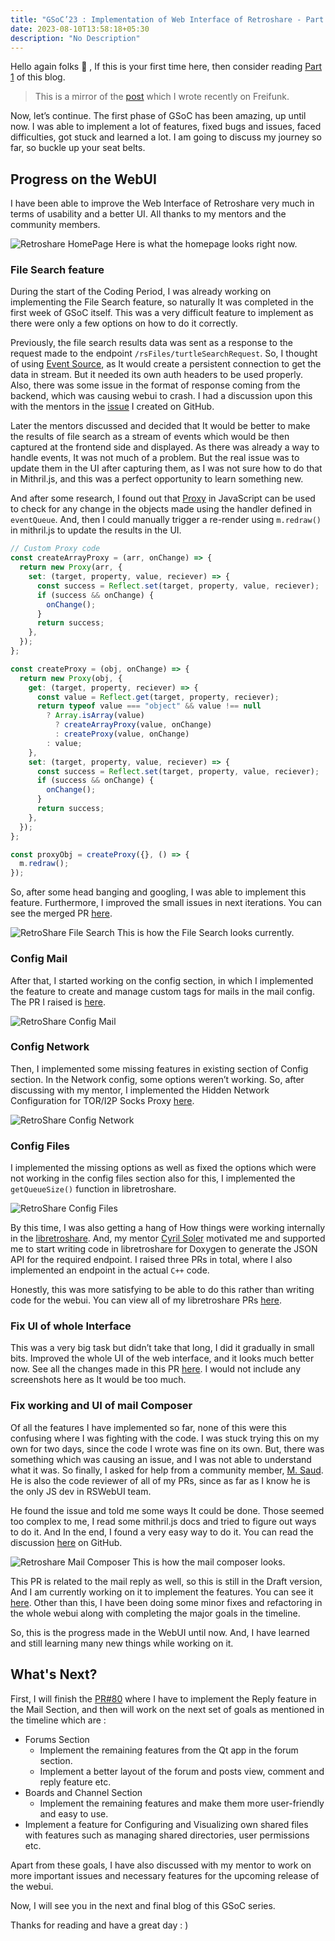 ```yaml
---
title: "GSoC’23 : Implementation of Web Interface of Retroshare - Part 2"
date: 2023-08-10T13:58:18+05:30
description: "No Description"
---
```


Hello again folks 👋 ,
If this is your first time here, then consider reading [Part 1](https://blog.freifunk.net/2023/05/22/gsoc23-implementation-of-webui-of-retroshare/) of this blog.

> This is a mirror of the [post](https://blog.freifunk.net/2023/07/08/gsoc23-implementation-of-web-interface-of-retroshare-part-2/) which I wrote recently on Freifunk.

Now, let’s continue.
The first phase of GSoC has been amazing, up until now. I was able to implement
a lot of features, fixed bugs and issues, faced difficulties, got stuck and
learned a lot. I am going to discuss my journey so far, so buckle up your seat
belts.

## Progress on the WebUI

I have been able to improve the Web Interface of Retroshare very much in terms
of usability and a better UI. All thanks to my mentors and the community
members.

![Retroshare HomePage](https://blog.freifunk.net/wp-content/uploads/2023/07/Retroshare2-1536x841.png)
Here is what the homepage looks right now.

### File Search feature

During the start of the Coding Period, I was already working on implementing the
File Search feature, so naturally It was completed in the first week of GSoC
itself. This was a very difficult feature to implement as there were only a few
options on how to do it correctly.

Previously, the file search results data was sent as a response to the request
made to the endpoint `/rsFiles/turtleSearchRequest`. So, I thought of using
[Event Source](https://developer.mozilla.org/en-US/docs/Web/API/EventSource), as It would create a persistent connection to get the data in
stream. But it needed its own auth headers to be used properly. Also, there was
some issue in the format of response coming from the backend, which was causing
webui to crash. I had a discussion upon this with the mentors in the [issue](https://github.com/RetroShare/RSNewWebUI/issues/73) I
created on GitHub.

Later the mentors discussed and decided that It would be better to make the
results of file search as a stream of events which would be then captured at the
frontend side and displayed. As there was already a way to handle events, It was
not much of a problem. But the real issue was to update them in the UI after
capturing them, as I was not sure how to do that in Mithril.js, and this was a
perfect opportunity to learn something new.

And after some research, I found out that [Proxy](https://developer.mozilla.org/en-US/docs/Web/JavaScript/Reference/Global_Objects/Proxy) in JavaScript can be used to
check for any change in the objects made using the handler defined in
`eventQueue`. And, then I could manually trigger a re-render using `m.redraw()` in
mithril.js to update the results in the UI.

```js
// Custom Proxy code
const createArrayProxy = (arr, onChange) => {
  return new Proxy(arr, {
    set: (target, property, value, reciever) => {
      const success = Reflect.set(target, property, value, reciever);
      if (success && onChange) {
        onChange();
      }
      return success;
    },
  });
};

const createProxy = (obj, onChange) => {
  return new Proxy(obj, {
    get: (target, property, reciever) => {
      const value = Reflect.get(target, property, reciever);
      return typeof value === "object" && value !== null
        ? Array.isArray(value)
          ? createArrayProxy(value, onChange)
          : createProxy(value, onChange)
        : value;
    },
    set: (target, property, value, reciever) => {
      const success = Reflect.set(target, property, value, reciever);
      if (success && onChange) {
        onChange();
      }
      return success;
    },
  });
};

const proxyObj = createProxy({}, () => {
  m.redraw();
});
```

So, after some head banging and googling, I was able to implement this feature.
Furthermore, I improved the small issues in next iterations. You can see the
merged PR [here](https://github.com/RetroShare/RSNewWebUI/pull/74).

![RetroShare File Search](https://blog.freifunk.net/wp-content/uploads/2023/07/image-8-1536x841.png)
This is how the File Search looks currently.

### Config Mail

After that, I started working on the config section, in which I implemented the
feature to create and manage custom tags for mails in the mail config. The PR I
raised is [here](https://github.com/RetroShare/RSNewWebUI/pull/75).

![RetroShare Config Mail](https://blog.freifunk.net/wp-content/uploads/2023/07/image-9-1536x841.png)

### Config Network

Then, I implemented some missing features in existing section of Config section.
In the Network config, some options weren’t working. So, after discussing with
my mentor, I implemented the Hidden Network Configuration for TOR/I2P Socks
Proxy [here](https://github.com/RetroShare/RSNewWebUI/pull/76).

![RetroShare Config Network](https://blog.freifunk.net/wp-content/uploads/2023/07/image-10-1536x841.png)

### Config Files

I implemented the missing options as well as fixed the options which were not
working in the config files section also for this, I implemented the
`getQueueSize()` function in libretroshare.

![RetroShare Config Files](https://blog.freifunk.net/wp-content/uploads/2023/07/image-12-1024x560.png)

By this time, I was also getting a hang of How things were working internally in
the [libretroshare](https://github.com/RetroShare/libretroshare). And, my mentor [Cyril Soler](https://github.com/csoler) motivated me and supported me to
start writing code in libretroshare for Doxygen to generate the JSON API for the
required endpoint. I raised three PRs in total, where I also implemented an
endpoint in the actual `C++` code.

Honestly, this was more satisfying to be able to do this rather than writing
code for the webui. You can view all of my libretroshare PRs [here](https://github.com/RetroShare/libretroshare/pulls?q=is%3Apr+author%3Azelfroster+is%3Aclosed).

### Fix UI of whole Interface

This was a very big task but didn’t take that long, I did it gradually in small
bits. Improved the whole UI of the web interface, and it looks much better now.
See all the changes made in this PR [here](https://github.com/RetroShare/RSNewWebUI/pull/77).
I would not include any screenshots here as It would be too much.

### Fix working and UI of mail Composer

Of all the features I have implemented so far, none of this were this confusing
where I was fighting with the code. I was stuck trying this on my own for two
days, since the code I wrote was fine on its own. But, there was something which
was causing an issue, and I was not able to understand what it was. So finally,
I asked for help from a community member, [M. Saud](https://github.com/rottencandy). He is also the code reviewer
of all of my PRs, since as far as I know he is the only JS dev in RSWebUI team.

He found the issue and told me some ways It could be done. Those seemed too
complex to me, I read some mithril.js docs and tried to figure out ways to do
it. And In the end, I found a very easy way to do it. You can read the
discussion [here](https://github.com/RetroShare/RSNewWebUI/pull/77#issuecomment-1614640284) on GitHub.

![Retroshare Mail Composer](https://blog.freifunk.net/wp-content/uploads/2023/07/image-11-1024x560.png)
This is how the mail composer looks.

This PR is related to the mail reply as well, so this is still in the Draft
version, And I am currently working on it to implement the features. You can see
it [here](https://github.com/RetroShare/RSNewWebUI/pull/80). Other than this, I have been doing some minor fixes and refactoring in
the whole webui along with completing the major goals in the timeline.

So, this is the progress made in the WebUI until now. And, I have learned and still learning many new things while working on it.

## What's Next?

First, I will finish the [PR#80](https://github.com/RetroShare/RSNewWebUI/pull/80) where I have to implement the Reply feature in
the Mail Section, and then will work on the next set of goals as mentioned in
the timeline which are :

- Forums Section
  - Implement the remaining features from the Qt app in the forum section.
  - Implement a better layout of the forum and posts view, comment and reply feature etc.
- Boards and Channel Section
  - Implement the remaining features and make them more user-friendly and easy to use.
- Implement a feature for Configuring and Visualizing own shared files with features such as managing shared directories, user permissions etc.

Apart from these goals, I have also discussed with my mentor to work on more
important issues and necessary features for the upcoming release of the webui.

Now, I will see you in the next and final blog of this GSoC series.

Thanks for reading and have a great day : )
